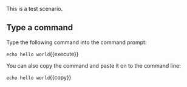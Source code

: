 This is a test scenario.

## Type a command

Type the following command into the command prompt:

`echo hello world`{{execute}}

You can also copy the command and paste it on to the command line:

`echo hello world`{{copy}}